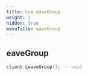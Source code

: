 ```yaml
---
title: Lua eaveGroup
weight: 1
hidden: true
menuTitle: eaveGroup
---
```

## eaveGroup
```lua
client:LeaveGroup(); -- void
```